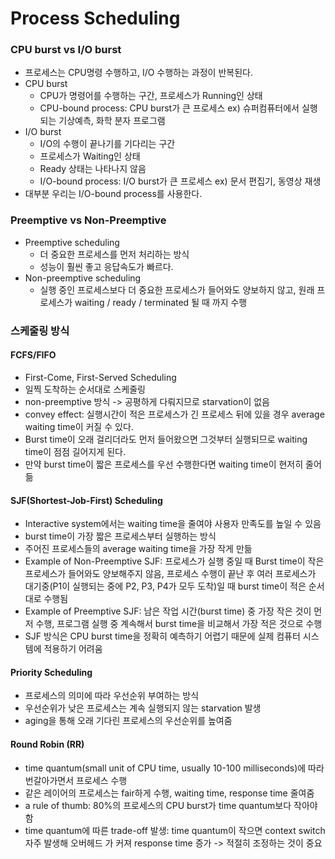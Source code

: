 # Process Scheduling

### CPU burst vs I/O burst

* 프로세스는 CPU명령 수행하고, I/O 수행하는 과정이 반복된다.
* CPU burst
  * CPU가 명령어를 수행하는 구간, 프로세스가 Running인 상태
  * CPU-bound process: CPU burst가 큰 프로세스 ex) 슈퍼컴퓨터에서 실행되는 기상예측, 화학 분자 프로그램
* I/O burst
  * I/O의 수행이 끝나기를 기다리는 구간
  * 프로세스가 Waiting인 상태
  * Ready 상태는 나타나지 않음
  * I/O-bound process: I/O burst가 큰 프로세스 ex) 문서 편집기, 동영상 재생
* 대부분 우리는 I/O-bound process를 사용한다.

### Preemptive vs Non-Preemptive

* Preemptive scheduling
  * 더 중요한 프로세스를 먼저 처리하는 방식
  * 성능이 훨씬 좋고 응답속도가 빠르다.
* Non-preemptive scheduling
  * 실행 중인 프로세스보다 더 중요한 프로세스가 들어와도 양보하지 않고, 원래 프로세스가 waiting / ready / terminated 될 때 까지 수행

### 스케줄링 방식

#### FCFS/FIFO

* First-Come, First-Served Scheduling
* 일찍 도착하는 순서대로 스케줄링
* non-preemptive 방식 -> 공평하게 다뤄지므로 starvation이 없음
* convey effect: 실행시간이 적은 프로세스가 긴 프로세스 뒤에 있을 경우 average waiting time이 커질 수 있다.
* Burst time이 오래 걸리더라도 먼저 들어왔으면 그것부터 실행되므로 waiting time이 점점 길어지게 된다.
* 만약 burst time이 짧은 프로세스를 우선 수행한다면 waiting time이 현저히 줄어듦

#### SJF(Shortest-Job-First) Scheduling

* Interactive system에서는 waiting time을 줄여야 사용자 만족도를 높일 수 있음
* burst time이 가장 짧은 프로세스부터 실행하는 방식
* 주어진 프로세스들의 average waiting time을 가장 작게 만듦
* Example of Non-Preemptive SJF: 프로세스가 실행 중일 때 Burst time이 작은 프로세스가 들어와도 양보해주지 않음, 프로세스 수행이 끝난 후 여러 프로세스가 대기중(P1이 실행되는 중에 P2, P3, P4가 모두 도착)일 때 burst time이 적은 순서대로 수행됨
* Example of Preemptive SJF: 남은 작업 시간(burst time) 중 가장 작은 것이 먼저 수행, 프로그램 실행 중 계속해서 burst time을 비교해서 가장 적은 것으로 수행
* SJF 방식은 CPU burst time을 정확히 예측하기 어렵기 때문에 실제 컴퓨터 시스템에 적용하기 어려움

#### Priority Scheduling

* 프로세스의 의미에 따라 우선순위 부여하는 방식
* 우선순위가 낮은 프로세스는 계속 실행되지 않는 starvation 발생
* aging을 통해 오래 기다린 프로세스의 우선순위를 높여줌

#### Round Robin (RR)

* time quantum(small unit of CPU time, usually 10-100 milliseconds)에 따라 번갈아가면서 프로세스 수행
* 같은 레이어의 프로세스는 fair하게 수행, waiting time, response time 줄여줌
* a rule of thumb: 80%의 프로세스의 CPU burst가 time quantum보다 작아야 함
* time quantum에 따른 trade-off 발생: time quantum이 작으면 context switch 자주 발생해 오버헤드 가 커져 response time 증가 -> 적절히 조정하는 것이 중요
